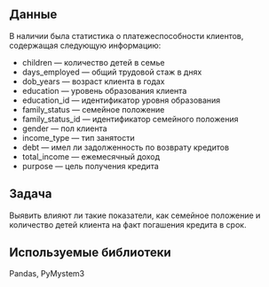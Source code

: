 ## Данные
В наличии была статистика о платежеспособности клиентов, содержащая следующую информацию:
- children — количество детей в семье
- days_employed — общий трудовой стаж в днях
- dob_years — возраст клиента в годах
- education — уровень образования клиента
- education_id — идентификатор уровня образования
- family_status — семейное положение
- family_status_id — идентификатор семейного положения
- gender — пол клиента
- income_type — тип занятости
- debt — имел ли задолженность по возврату кредитов
- total_income — ежемесячный доход
- purpose — цель получения кредита
## Задача
Выявить влияют ли такие показатели, как семейное положение и количество детей клиента на факт погашения кредита в срок.
## Используемые библиотеки
Pandas, PyMystem3
